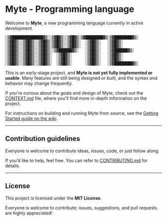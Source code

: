 # Myte - Programming language

Welcome to **Myte**, a new programming language currently in active development.

```
░▒▓██████████████▓▒░░▒▓█▓▒░░▒▓█▓▒░▒▓████████▓▒░▒▓████████▓▒░ 
░▒▓█▓▒░░▒▓█▓▒░░▒▓█▓▒░▒▓█▓▒░░▒▓█▓▒░  ░▒▓█▓▒░   ░▒▓█▓▒░        
░▒▓█▓▒░░▒▓█▓▒░░▒▓█▓▒░▒▓█▓▒░░▒▓█▓▒░  ░▒▓█▓▒░   ░▒▓█▓▒░        
░▒▓█▓▒░░▒▓█▓▒░░▒▓█▓▒░░▒▓██████▓▒░   ░▒▓█▓▒░   ░▒▓██████▓▒░   
░▒▓█▓▒░░▒▓█▓▒░░▒▓█▓▒░  ░▒▓█▓▒░      ░▒▓█▓▒░   ░▒▓█▓▒░        
░▒▓█▓▒░░▒▓█▓▒░░▒▓█▓▒░  ░▒▓█▓▒░      ░▒▓█▓▒░   ░▒▓█▓▒░        
░▒▓█▓▒░░▒▓█▓▒░░▒▓█▓▒░  ░▒▓█▓▒░      ░▒▓█▓▒░   ░▒▓████████▓▒░ 
```                                                           
                                                             
This is an early-stage project, and **Myte is not yet fully implemented or usable**. Many features are still being designed or built, and the syntax and behavior may change frequently.

If you're curious about the goals and design of Myte, check out the [CONTEXT.md](./CONTEXT.md) file, where you'll find more in-depth information on the project.


For instructions on building and running Myte from source, see the [Getting Started guide on the wiki](https://github.com/santos-404/myte/wiki/Getting-Started).

---

## Contribution guidelines

Everyone is welcome to contribute ideas, issues, code, or just follow along.

If you’d like to help, feel free. You can refer to [CONTRIBUTING.md](./CONTRIBUTING.md) for details.

---

## License

This project is licensed under the **MIT License**.  

Everyone is welcome to contribute; issues, suggestions, and pull requests are highly appreciated!

